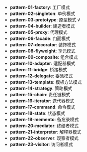 - **pattern-01-factory**: 工厂模式
- **pattern-02-singleton**: 单例模式
- **pattern-03-prototype**: 原型模式 √
- **pattern-04-builder**: 建造者模式
- **pattern-05-proxy**: 代理模式
- **pattern-06-facade**: 门面模式
- **pattern-07-decorator**: 装饰模式
- **pattern-08-flyweight**: 享元模式
- **pattern-09-composite**: 组合模式
- **pattern-10-adapter**: 适配器模式
- **pattern-11-bridge**: 桥接模式
- **pattern-12-delegate**: 委派模式
- **pattern-13-template**: 模板方法模式
- **pattern-14-strategy**: 策略模式
- **pattern-15-chain**: 责任链模式
- **pattern-16-iterator**: 迭代器模式
- **pattern-17-command**: 命令模式
- **pattern-18-state**: 状态模式
- **pattern-19-memento**: 备忘录模式
- **pattern-20-mediator**: 终结者模式
- **pattern-21-interpreter**: 解释器模式
- **pattern-22-observer**: 观察者模式
- **pattern-23-visitor**: 访问者模式